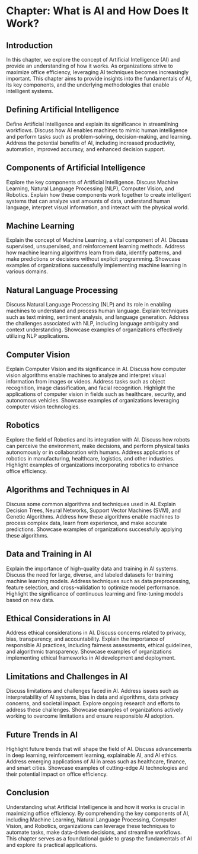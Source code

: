Chapter: What is AI and How Does It Work?
=========================================

Introduction
------------

In this chapter, we explore the concept of Artificial Intelligence (AI) and provide an understanding of how it works. As organizations strive to maximize office efficiency, leveraging AI techniques becomes increasingly important. This chapter aims to provide insights into the fundamentals of AI, its key components, and the underlying methodologies that enable intelligent systems.

Defining Artificial Intelligence
--------------------------------

Define Artificial Intelligence and explain its significance in streamlining workflows. Discuss how AI enables machines to mimic human intelligence and perform tasks such as problem-solving, decision-making, and learning. Address the potential benefits of AI, including increased productivity, automation, improved accuracy, and enhanced decision support.

Components of Artificial Intelligence
-------------------------------------

Explore the key components of Artificial Intelligence. Discuss Machine Learning, Natural Language Processing (NLP), Computer Vision, and Robotics. Explain how these components work together to create intelligent systems that can analyze vast amounts of data, understand human language, interpret visual information, and interact with the physical world.

Machine Learning
----------------

Explain the concept of Machine Learning, a vital component of AI. Discuss supervised, unsupervised, and reinforcement learning methods. Address how machine learning algorithms learn from data, identify patterns, and make predictions or decisions without explicit programming. Showcase examples of organizations successfully implementing machine learning in various domains.

Natural Language Processing
---------------------------

Discuss Natural Language Processing (NLP) and its role in enabling machines to understand and process human language. Explain techniques such as text mining, sentiment analysis, and language generation. Address the challenges associated with NLP, including language ambiguity and context understanding. Showcase examples of organizations effectively utilizing NLP applications.

Computer Vision
---------------

Explain Computer Vision and its significance in AI. Discuss how computer vision algorithms enable machines to analyze and interpret visual information from images or videos. Address tasks such as object recognition, image classification, and facial recognition. Highlight the applications of computer vision in fields such as healthcare, security, and autonomous vehicles. Showcase examples of organizations leveraging computer vision technologies.

Robotics
--------

Explore the field of Robotics and its integration with AI. Discuss how robots can perceive the environment, make decisions, and perform physical tasks autonomously or in collaboration with humans. Address applications of robotics in manufacturing, healthcare, logistics, and other industries. Highlight examples of organizations incorporating robotics to enhance office efficiency.

Algorithms and Techniques in AI
-------------------------------

Discuss some common algorithms and techniques used in AI. Explain Decision Trees, Neural Networks, Support Vector Machines (SVM), and Genetic Algorithms. Address how these algorithms enable machines to process complex data, learn from experience, and make accurate predictions. Showcase examples of organizations successfully applying these algorithms.

Data and Training in AI
-----------------------

Explain the importance of high-quality data and training in AI systems. Discuss the need for large, diverse, and labeled datasets for training machine learning models. Address techniques such as data preprocessing, feature selection, and cross-validation to optimize model performance. Highlight the significance of continuous learning and fine-tuning models based on new data.

Ethical Considerations in AI
----------------------------

Address ethical considerations in AI. Discuss concerns related to privacy, bias, transparency, and accountability. Explain the importance of responsible AI practices, including fairness assessments, ethical guidelines, and algorithmic transparency. Showcase examples of organizations implementing ethical frameworks in AI development and deployment.

Limitations and Challenges in AI
--------------------------------

Discuss limitations and challenges faced in AI. Address issues such as interpretability of AI systems, bias in data and algorithms, data privacy concerns, and societal impact. Explore ongoing research and efforts to address these challenges. Showcase examples of organizations actively working to overcome limitations and ensure responsible AI adoption.

Future Trends in AI
-------------------

Highlight future trends that will shape the field of AI. Discuss advancements in deep learning, reinforcement learning, explainable AI, and AI ethics. Address emerging applications of AI in areas such as healthcare, finance, and smart cities. Showcase examples of cutting-edge AI technologies and their potential impact on office efficiency.

Conclusion
----------

Understanding what Artificial Intelligence is and how it works is crucial in maximizing office efficiency. By comprehending the key components of AI, including Machine Learning, Natural Language Processing, Computer Vision, and Robotics, organizations can leverage these techniques to automate tasks, make data-driven decisions, and streamline workflows. This chapter serves as a foundational guide to grasp the fundamentals of AI and explore its practical applications.
